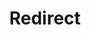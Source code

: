 ---
layout: src/layouts/Redirect.astro
title: Redirect
redirect: /docs/kubernetes/steps/kubernetes-ingress
pubDate:  2024-07-29
navSearch: false
navSitemap: false
navMenu: false
---